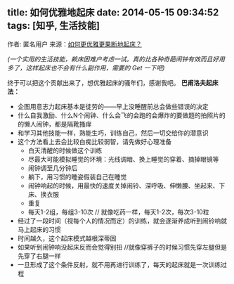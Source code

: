 title: 如何优雅地起床
date: 2014-05-15 09:34:52
tags: [知乎, 生活技能]
---
作者: 匿名用户 来源：[如何更优雅更果断地起床？](http://www.zhihu.com/question/20574368)

_(一个实用的生活技能，赖床困难户考虑一试。真的比各种奇葩闹钟有效而且好用多了，这样起床也不会有什么副作用，需要的 Get 一下吧)_
<!-- more -->
终于可以把这个贡献出来了，想优雅起床的骚年们，感谢我吧。
__巴甫洛夫起床法：__

* 企图用意志力起床基本是徒劳的——早上没睡醒前总会做些错误的决定
* 什么自我激励、什么N个闹钟、什么会飞的会跑的会爆炸的要做题的拍照片的的懒人闹钟，都是隔靴搔痒
* 和学习其他技能一样，熟能生巧，训练自己，然后一切交给你的潜意识
* 这个方法看上去会比较白痴比较弱智，请先做好心理准备
  * 白天清醒的时候做这个训练
  * 尽最大可能模拟睡觉的环境：光线调暗、换上睡觉的穿着、摘掉眼镜等
  * 闹钟调至几分钟后
  * 躺下，用习惯的睡姿假装自己在睡觉
  * 闹钟响起的时候，用最快的速度关掉闹铃、深呼吸、伸懒腰、坐起来、下床、换衣服
  * 重复
  * 每天1-2组，每组3-10次 // 就像吃药一样，每天1-2次，每次3-10粒
* 经过了一段时间（视每个人的情况而定）的训练，就会逐渐养成听到闹铃响就马上起床的习惯
* 时间越久，这个起床模式越根深蒂固
* 如果听到闹钟响没起床反而会觉得别扭 //就像穿裤子的时候习惯先穿左腿但是先穿了右腿一样
* 一旦形成了这个条件反射，就不用再进行训练了，每天的起床就是一次训练过程